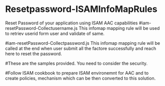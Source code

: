 # Resetpassword-ISAMInfoMapRules
Reset Password of your application using ISAM AAC capabilities
#iam-resetPassword-Collectusername.js
This infomap mapping rule will be used to retriev userid form user and validate of same.

#iam-resetPassword-Collectpassword.js
This infomap mapping rule will be called at the end when user submit all the factore successfully and reach here to reset the password.

#These are the samples provided. You need to consider the security.

#Follow ISAM cookbook to prepare ISAM environemnt for AAC and to create policies, mechanism which can be then converted to this solution.

